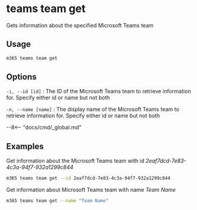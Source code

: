 # teams team get

Gets information about the specified Microsoft Teams team

## Usage

```sh
m365 teams team get
```

## Options

`-i, --id [id]`
: The ID of the Microsoft Teams team to retrieve information for. Specify either id or name but not both

`-n, --name [name]`
: The display name of the Microsoft Teams team to retrieve information for. Specify either id or name but not both

--8<-- "docs/cmd/_global.md"

## Examples

Get information about the Microsoft Teams team with id _2eaf7dcd-7e83-4c3a-94f7-932a1299c844_

```sh
m365 teams team get --id 2eaf7dcd-7e83-4c3a-94f7-932a1299c844
```

Get information about Microsoft Teams team with name _Team Name_

```sh
m365 teams team get --name "Team Name"
```
